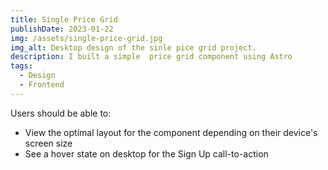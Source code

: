 ```yaml
---
title: Single Price Grid
publishDate: 2023-01-22
img: /assets/single-price-grid.jpg
img_alt: Desktop design of the sinle pice grid project.
description: I built a simple  price grid component using Astro
tags:
  - Design
  - Frontend
---
```


Users should be able to:

- View the optimal layout for the component depending on their device's screen size
- See a hover state on desktop for the Sign Up call-to-action
